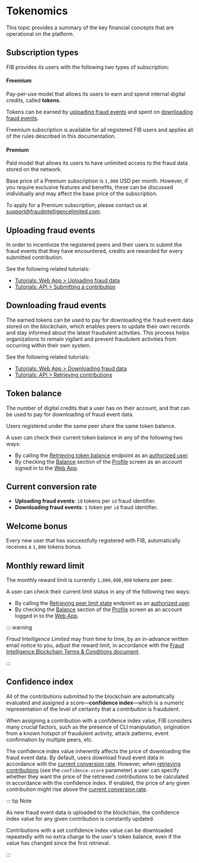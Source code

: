 # Tokenomics

This topic provides a summary of the key financial concepts that are operational on the platform.

## Subscription types

FIB provides its users with the following two types of subscription:

#### Freemium

Pay-per-use model that allows its users to earn and spend internal digital credits, called **tokens**.

Tokens can be earned by [uploading fraud events](#uploading-fraud-events) and spent on [downloading fraud events](#downloading-fraud-events).

Freemium subscription is available for all registered FIB users and applies all of the rules described in this documentation.

#### Premium

Paid model that allows its users to have unlimited access to the fraud data stored on the network.

Base price of a Premium subscription is `1,000` USD per month. However, if you require exclusive features and benefits, these can be discussed individually and may affect the base price of the subscription.

To apply for a Premium subscription, please contact us at [support@fraudintelligencelimited.com](mailto:support@fraudintelligencelimited.com).

## Uploading fraud events

In order to incentivize the registered peers and their users to submit the fraud events that they have encountered, credits are rewarded for every submitted contribution.

See the following related tutorials:

- [Tutorials: Web App > Uploading fraud data](../tutorials-web/uploading-fraud-data.md)
- [Tutorials: API > Submitting a contribution](../tutorials-api/submitting-a-contribution.md)

## Downloading fraud events

The earned tokens can be used to pay for downloading the fraud event data stored on the blockchain, which enables peers to update their own records and stay informed about the latest fraudulent activities. This process helps organizations to remain vigilant and prevent fraudulent activities from occurring within their own system.

See the following related tutorials:

- [Tutorials: Web App > Downloading fraud data](../tutorials-web/downloading-fraud-data.md)
- [Tutorials: API > Retrieving contributions](../tutorials-api/retrieving-contributions.md)

## Token balance

The number of digital credits that a user has on their account, and that can be used to pay for downloading of fraud event data.

Users registered under the same peer share the same token balance.

A user can check their current token balance in any of the following two ways:

- By calling the [Retrieving token balance](../api-specification/wallet-controller/retrieving-token-balance.md) endpoint as an [authorized user](../api-specification/auth-controller/authorizing-a-user-in-the-system.md).
- By checking the [Balance](web-interface.md#balance) section of the [Profile](web-interface.md#profile) screen as an account signed in to the [Web App](https://app.fraudintelligencelimited.com).

## Current conversion rate

- **Uploading fraud events**: `10` tokens per `id` fraud identifier.
- **Downloading fraud events**: `1` token per `id` fraud identifier.

## Welcome bonus

Every new user that has successfully registered with FIB, automatically receives a `1,000` tokens bonus.

## Monthly reward limit

The monthly reward limit is currently `1,000,000,000` tokens per peer.

A user can check their current limit status in any of the following two ways:

- By calling the [Retrieving peer limit state](../api-specification/peer-controller/retrieving-peer-limit-state.md) endpoint as an [authorized user](../api-specification/auth-controller/authorizing-a-user-in-the-system.md).
- By checking the [Balance](web-interface.md#balance) section of the [Profile](web-interface.md#profile) screen as an account logged in to the [Web App](https://app.fraudintelligencelimited.com).

::: warning

_Fraud Intelligence Limited_ may from time to time, by an in-advance written email notice to you, adjust the reward limit, in accordance with the [Fraud Intelligence Blockchain Terms & Conditions document](https://github.com/fraud-intelligence-limited/fil-legal/blob/main/Fraud%20Intelligence%20Blockchain%20Terms%20of%20Use%20v4.0.pdf).

:::

## Confidence index

All of the contributions submitted to the blockchain are automatically evaluated and assigned a score—**confidence index**—which is a numeric representation of the level of certainty that a contribution is fraudulent.

When assigning a contribution with a confidence index value, FIB considers many crucial factors, such as the presence of CLI manipulation, origination from a known hotspot of fraudulent activity, attack patterns, event confirmation by multiple peers, etc.

[//]: <> (If necessary, a detailed description of how the confidence index is calculated may be added here or to the "Contributions" topic)

The confidence index value inherently affects the price of downloading the fraud event data. By default, users download fraud event data in accordance with the [current conversion rate](#current-conversion-rate). However, when [retrieving contributions](../api-specification/contribution-controller/retrieving-contributions.md) (see the `confidence-score` parameter) a user can specify whether they want the price of the retrieved contributions to be calculated in accordance with the confidence index. If enabled, the price of any given contribution might rise above the [current conversion rate](#current-conversion-rate).

::: tip Note

As new fraud event data is uploaded to the blockchain, the confidence index value for any given contribution is constantly updated.

Contributions with a set confidence index value can be downloaded repeatedly with no extra charge to the user's token balance, even if the value has changed since the first retrieval.

:::
